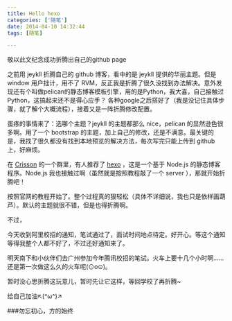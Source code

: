 ```yaml
---
title: Hello hexo
categories: ['随笔']
date: 2014-04-10 14:32:44
tags: [随笔]

---
```


敬以此文纪念成功折腾出自己的github page
<!--more-->

之前用 jeykll 折腾自己的 github 博客，看中的是 jeykll 提供的华丽主题。但是 window 用户拙计，用不了 RVM，反正我是折腾了很久没找到办法解决。意外发现还有个叫做pelican的静态博客模板引擎，用的是Python，我大喜，自己接触过 Python，这搞起来还不是得心应手？ 各种google之后搭好了（我是没记住具体步骤，就了解个大概流程），接着又是一阵折腾修改配置。

蛋疼的事情来了：选哪个主题？jeykll 的主题都那么 nice，pelican 的显然逊色很多啊。用了一个 bootstrap 的主题，加上自己的修改，还是不满意。最关键的是，我找了很久都没有找到本地预览的解决方法，每次写完只能上传到 github 上，好麻烦。

在 [Crisson]("http://www.swornfriends.com/user.aspx?uid=7") 的一个群里，有人推荐了 [hexo]("http://hexo.io/") ，这是一个基于 Node.js 的静态博客程序。Node.js 我也接触过啊（虽然就是按照教程敲了一个 server ），那就开始折腾吧！

按照官网的教程开始了。整个过程真的狠轻松（具体不详细说，我也只是依样画葫芦）。默认的主题就很不错，但是也得折腾啊。

不过，  

今天收到阿里校招的通知，笔试通过了，面试时间地点待定。好开心。等这个通知等得我整个人都不好了，不过还好通知来了。

明天南下和小伙伴们去广州参加今年腾讯校招的笔试。火车上要十几个小时啊……还是第一次做这么久的火车呢(⊙o⊙)。

暂时没心思折腾这玩意儿，暂时先让它这样，等回学校了再折腾~


给自己加油↖(^ω^)↗

###勿忘初心，方的始终

